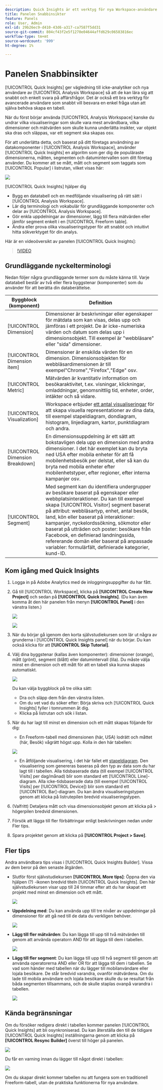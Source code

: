 ```yaml
---
description: Quick Insights är ett verktyg för nya Workspace-användare som vägleder dem när de bygger datatabeller och visualiseringar
title: Panelen Snabbinsikter
feature: Panels
role: User, Admin
exl-id: 29b26ec9-d410-43d6-a317-ca7587f5dd31
source-git-commit: 804cf43f2e5f1270e04644affd629c06583816ec
workflow-type: tm+mt
source-wordcount: '999'
ht-degree: 1%

---
```


# Panelen Snabbinsikter

[!UICONTROL Quick Insights] ger vägledning till icke-analytiker och nya användare av [!UICONTROL Analysis Workspace] så att de kan lära sig att snabbt och enkelt svara på affärsfrågor. Det är också ett bra verktyg för avancerade användare som snabbt vill besvara en enkel fråga utan att själva behöva skapa en tabell.

När du först börjar använda [!UICONTROL Analysis Workspace] kanske du undrar vilka visualiseringar som skulle vara mest användbara, vilka dimensioner och mätvärden som skulle kunna underlätta insikter, var objekt ska dras och släppas, var ett segment ska skapas osv.

För att underlätta detta, och baserat på ditt företags användning av datakomponenter i [!UICONTROL Analysis Workspace], använder [!UICONTROL Quick Insights] en algoritm som ger dig de populäraste dimensionerna, måtten, segmenten och datumintervallen som ditt företag använder. Du kommer att se mått, mått och segment som taggats som [!UICONTROL Popular] i listrutan, vilket visas här:

![](assets/popular-tag.png)

[!UICONTROL Quick Insights] hjälper dig

* Bygg en datatabell och en medföljande visualisering på rätt sätt i [!UICONTROL Analysis Workspace].
* Lär dig terminologi och vokabulär för grundläggande komponenter och delar av [!UICONTROL Analysis Workspace].
* Gör enkla uppdelningar av dimensioner, lägg till flera mätvärden eller jämför segment enkelt i en [!UICONTROL Freeform table].
* Ändra eller prova olika visualiseringstyper för att snabbt och intuitivt hitta sökverktyget för din analys.

Här är en videoöversikt av panelen [!UICONTROL Quick Insights]:

>[!VIDEO](https://video.tv.adobe.com/v/37248/?quality=12)

## Grundläggande nyckelterminologi

Nedan följer några grundläggande termer som du måste känna till. Varje datatabell består av två eller flera byggstenar (komponenter) som du använder för att berätta din databerättelse.

| Byggblock (komponent) | Definition |
|---|---|
| [!UICONTROL Dimension] | Dimensioner är beskrivningar eller egenskaper för mätdata som kan visas, delas upp och jämföras i ett projekt. De är icke-numeriska värden och datum som delas upp i dimensionsobjekt. Till exempel är &quot;webbläsare&quot; eller &quot;sida&quot; dimensioner. |
| [!UICONTROL Dimension item] | Dimensioner är enskilda värden för en dimension. Dimensionsobjekten för webbläsardimensionen är till exempel&quot;Chrome&quot;,&quot;Firefox&quot;,&quot;Edge&quot; osv. |
| [!UICONTROL Metric] | Mätvärden är kvantitativ information om besökaraktivitet, t.ex. visningar, klickningar, omladdningar, genomsnittlig tid, enheter, order, intäkter och så vidare. |
| [!UICONTROL Visualization] | Workspace erbjuder [ett antal visualiseringar](/help/analyze/analysis-workspace/visualizations/freeform-analysis-visualizations.md) för att skapa visuella representationer av dina data, till exempel stapeldiagram, dondiagram, histogram, linjediagram, kartor, punktdiagram och andra. |
| [!UICONTROL Dimension Breakdown] | En dimensionsuppdelning är ett sätt att bokstavligen dela upp en dimension med andra dimensioner. I det här exemplet kan du bryta ned USA efter mobila enheter för att få mobilenhetsbesök per delstat, eller så kan du bryta ned mobila enheter efter mobilenhetstyper, efter regioner, efter interna kampanjer osv. |
| [!UICONTROL Segment] | Med segment kan du identifiera undergrupper av besökare baserat på egenskaper eller webbplatsinteraktioner. Du kan till exempel skapa [!UICONTROL Visitor] segment baserat på attribut: webbläsartyp, enhet, antal besök, land, kön eller baserat på interaktioner: kampanjer, nyckelordssökning, sökmotor eller baserat på utträden och poster: besökare från Facebook, en definierad landningssida, refererande domän eller baserat på anpassade variabler: formulärfält, definierade kategorier, kund-ID. |

## Kom igång med Quick Insights

1. Logga in på Adobe Analytics med de inloggningsuppgifter du har fått.
1. Gå till [!UICONTROL Workspace], klicka på **[!UICONTROL Create New Project]** och sedan på **[!UICONTROL Quick Insights]**. (Du kan även komma åt den här panelen från menyn **[!UICONTROL Panel]** i den vänstra listen.)

   ![](assets/qibuilder.png)

   ![](assets/qi-panel.png)

1. När du börjar gå igenom den korta självstudiekursen som lär ut några av grunderna i [!UICONTROL Quick Insights panel] när du börjar. Du kan också klicka för att **[!UICONTROL Skip Tutorial]**.
1. Välj dina byggstenar (kallas även komponenter): dimensioner (orange), mått (grönt), segment (blått) eller datumintervall (lila). Du måste välja minst en dimension och ett mått för att en tabell ska kunna skapas automatiskt.

   ![](assets/qibuilder2.png)

   Du kan välja byggblock på tre olika sätt:
   * Dra och släpp dem från den vänstra listen.
   * Om du vet vad du söker efter: Börja skriva och [!UICONTROL Quick Insights] fyller i tomrummen åt dig.
   * Klicka på listrutan och sök i listan.

1. När du har lagt till minst en dimension och ett mått skapas följande för dig:

   * En Freeform-tabell med dimensionen (här, USA) lodrätt och måttet (här, Besök) vågrätt högst upp. Kolla in den här tabellen:

   ![](assets/qibuilder3.png)

   * En åtföljande visualisering, i det här fallet ett [stapeldiagram](/help/analyze/analysis-workspace/visualizations/bar.md). Den visualisering som genereras baseras på den typ av data som du har lagt till i tabellen. Alla tidsbaserade data (till exempel [!UICONTROL Visits] per dag/månad) blir som standard ett [!UICONTROL Line]-diagram. Alla icke-tidsbaserade data (till exempel [!UICONTROL Visits] per [!UICONTROL Device]) blir som standard ett [!UICONTROL Bar]-diagram. Du kan ändra visualiseringstypen genom att klicka på listrutepilen bredvid visualiseringstypen.

1. (Valfritt) Detaljera mått och visa dimensionsobjekt genom att klicka på > högerpilen bredvid dimensionen.

1. Försök att lägga till fler förbättringar enligt beskrivningen nedan under Fler tips.

1. Spara projektet genom att klicka på **[!UICONTROL Project > Save]**.

## Fler tips

Andra användbara tips visas i [!UICONTROL Quick Insights Builder]. Vissa av dem beror på den senaste åtgärden.

* Slutför först självstudiekursen **[!UICONTROL More tips]**: Öppna den via hjälpen (?) -ikonen bredvid titeln [!UICONTROL Quick Insights]. Den här självstudiekursen visar upp till 24 timmar efter att du har skapat ett projekt med minst en dimension och ett mått.

  ![](assets/qibuilder4.png)

* **Uppdelning med**: Du kan använda upp till tre nivåer av uppdelningar på dimensioner för att gå ned till de data du verkligen behöver.

  ![](assets/qibuilder5.png)

* **Lägg till fler mätvärden**: Du kan lägga till upp till två mätvärden till genom att använda operatorn AND för att lägga till dem i tabellen.

  ![](assets/qibuilder6.png)

* **Lägg till fler segment**: Du kan lägga till upp till två segment till genom att använda operatorerna AND eller OR för att lägga till dem i tabellen. Se vad som händer med tabellen när du lägger till mobilanvändare eller lojala besökare. De står bredvid varandra, ovanför mätvärdena. Om du lade till mobila användare och lojala besökare skulle du se resultat från båda segmenten tillsammans, och de skulle staplas ovanpå varandra i tabellen.

  ![](assets/qibuilder7.png)

## Kända begränsningar

Om du försöker redigera direkt i tabellen kommer panelen [!UICONTROL Quick Insights] att bli osynkroniserad. Du kan återställa den till de tidigare [!UICONTROL Quick Insights] inställningarna genom att klicka på **[!UICONTROL Resync Builder]** överst till höger på panelen.

![](assets/qibuilder9.png)

Du får en varning innan du lägger till något direkt i tabellen:

![](assets/qibuilder8.png)

Om du skapar direkt kommer tabellen nu att fungera som en traditionell Freeform-tabell, utan de praktiska funktionerna för nya användare.
